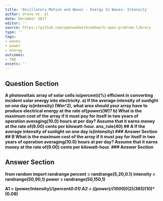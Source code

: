 ```yaml
---
title: 'Oscillatory Motion and Waves - Energy In Waves: Intensity'
author: Urone et. al
date: December 2017
editor: ''
source: https://github.com/openwebwork/webwork-open-problem-library
type: ''
tags:
- waves
- power
- energy
outcomes:
- TBD
assets: ''
---
```


## Question Section 

<b>
A photovoltaic array of solar cells is(percent)(%) efficient in converting incident solar energy into electricity.
a)  If the average intensity of sunlight on one day is(intensity)  
   (Wm^2), what area should your array have to produce electrical energy at the rate of(power)(W)?
b) What is the maximum cost of the array if it must pay for itself in two years of operation averaging(10.0) hours at per day? Assume that it earns money at the rate of(9.00) cents per kilowatt-hour.
ans_rule(40)
## A
 If the average intensity of sunlight on one day is(intensity)  
### Answer Section
## B
What is the maximum cost of the array if it must pay for itself in two years of operation averaging(10.0) hours at per day? Assume that it earns money at the rate of(9.00) cents per kilowatt-hour.
### Answer Section


## Answer Section

from random import randrange
percent = randrange(5,20,0.1)
intensity = randrange(50,90,1)
power = randrange(50,150,1)

A1 = (power/intensity)/(percent*0.01)
A2 = ((power)/(1000))*(2)*(365)*(10)*(0.09)